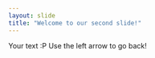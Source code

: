 ```yaml
---
layout: slide
title: "Welcome to our second slide!"
---
```

Your text :P
Use the left arrow to go back!
